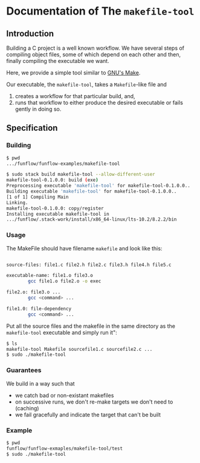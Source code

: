 # Documentation of The `makefile-tool`

## Introduction

Building a C project is a well known workflow. We have several steps of 
compiling object files, some of which depend on each other and then, finally 
compiling the executable we want.

Here, we provide a simple tool similar to 
[GNU's Make](https://www.gnu.org/software/make/).

Our executable, the `makefile-tool`, takes a `Makefile`-like file
and 

1. creates a workflow for that particular build, and,
2. runs that workflow to either produce the desired executable or 
   fails gently in doing so.


## Specification

### Building

```bash
$ pwd
.../funflow/funflow-examples/makefile-tool

$ sudo stack build makefile-tool --allow-different-user
makefile-tool-0.1.0.0: build (exe)                                  
Preprocessing executable 'makefile-tool' for makefile-tool-0.1.0.0..                        
Building executable 'makefile-tool' for makefile-tool-0.1.0.0..                                
[1 of 1] Compiling Main             
Linking.
makefile-tool-0.1.0.0: copy/register                                                           
Installing executable makefile-tool in 
.../funflow/.stack-work/install/x86_64-linux/lts-10.2/8.2.2/bin 
```

### Usage

The MakeFile should have filename `makefile` 
and look like this:

```bash

source-files: file1.c file2.h file2.c file3.h file4.h file5.c

executable-name: file1.o file3.o
        gcc file1.o file2.o -o exec

file2.o: file3.o ...
        gcc <command> ...

file1.0: file-dependency
        gcc <command> ...

```
Put all the source files and the makefile in the 
same directory as the `makefile-tool` executable 
and simply run it":

```bash
$ ls
makefile-tool Makefile sourcefile1.c sourcefile2.c ...
$ sudo ./makefile-tool
```

### Guarantees

We build in a way such that

 * we catch bad or non-existant makefiles
 * on successive runs, we don't re-make 
   targets we don't need to (caching)
 * we fail gracefully and indicate the target 
   that can't be built

### Example

```bash
$ pwd
funflow/funflow-exmaples/makefile-tool/test
$ sudo ./makefile-tool
```

  
